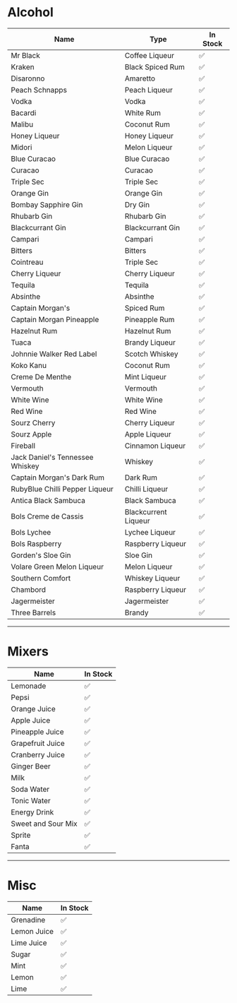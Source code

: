# Alcohol

| Name                            | Type                 | In Stock |
| ------------------------------- | -------------------- | -------- |
| Mr Black                        | Coffee Liqueur       | ✅       |
| Kraken                          | Black Spiced Rum     | ✅       |
| Disaronno                       | Amaretto             | ✅       |
| Peach Schnapps                  | Peach Liqueur        | ✅       |
| Vodka                           | Vodka                | ✅       |
| Bacardi                         | White Rum            | ✅       |
| Malibu                          | Coconut Rum          | ✅       |
| Honey Liqueur                   | Honey Liqueur        | ✅       |
| Midori                          | Melon Liqueur        | ✅       |
| Blue Curacao                    | Blue Curacao         | ✅       |
| Curacao                         | Curacao              | ✅       |
| Triple Sec                      | Triple Sec           | ✅       |
| Orange Gin                      | Orange Gin           | ✅       |
| Bombay Sapphire Gin             | Dry Gin              | ✅       |
| Rhubarb Gin                     | Rhubarb Gin          | ✅       |
| Blackcurrant Gin                | Blackcurrant Gin     | ✅       |
| Campari                         | Campari              | ✅       |
| Bitters                         | Bitters              | ✅       |
| Cointreau                       | Triple Sec           | ✅       |
| Cherry Liqueur                  | Cherry Liqueur       | ✅       |
| Tequila                         | Tequila              | ✅       |
| Absinthe                        | Absinthe             | ✅       |
| Captain Morgan's                | Spiced Rum           | ✅       |
| Captain Morgan Pineapple        | Pineapple Rum        | ✅       |
| Hazelnut Rum                    | Hazelnut Rum         | ✅       |
| Tuaca                           | Brandy Liqueur       | ✅       |
| Johnnie Walker Red Label        | Scotch Whiskey       | ✅       |
| Koko Kanu                       | Coconut Rum          | ✅       |
| Creme De Menthe                 | Mint Liqueur         | ✅       |
| Vermouth                        | Vermouth             | ✅       |
| White Wine                      | White Wine           | ✅       |
| Red Wine                        | Red Wine             | ✅       |
| Sourz Cherry                    | Cherry Liqueur       | ✅       |
| Sourz Apple                     | Apple Liqueur        | ✅       |
| Fireball                        | Cinnamon Liqueur     | ✅       |
| Jack Daniel's Tennessee Whiskey | Whiskey              | ✅       |
| Captain Morgan's Dark Rum       | Dark Rum             | ✅       |
| RubyBlue Chilli Pepper Liqueur  | Chilli Liqueur       | ✅       |
| Antica Black Sambuca            | Black Sambuca        | ✅       |
| Bols Creme de Cassis            | Blackcurrent Liqueur | ✅       |
| Bols Lychee                     | Lychee Liqueur       | ✅       |
| Bols Raspberry                  | Raspberry Liqueur    | ✅       |
| Gorden's Sloe Gin               | Sloe Gin             | ✅       |
| Volare Green Melon Liqueur      | Melon Liqueur        | ✅       |
| Southern Comfort                | Whiskey Liqueur      | ✅       |
| Chambord                        | Raspberry Liqueur    | ✅       |
| Jagermeister                    | Jagermeister         | ✅       |
| Three Barrels                   | Brandy               | ✅       |

---

# Mixers

| Name               | In Stock |
| ------------------ | -------- |
| Lemonade           | ✅       |
| Pepsi              | ✅       |
| Orange Juice       | ✅       |
| Apple Juice        | ✅       |
| Pineapple Juice    | ✅       |
| Grapefruit Juice   | ✅       |
| Cranberry Juice    | ✅       |
| Ginger Beer        | ✅       |
| Milk               | ✅       |
| Soda Water         | ✅       |
| Tonic Water        | ✅       |
| Energy Drink       | ✅       |
| Sweet and Sour Mix | ✅       |
| Sprite             | ✅       |
| Fanta              | ✅       |

---

# Misc

| Name        | In Stock |
| ----------- | -------- |
| Grenadine   | ✅       |
| Lemon Juice | ✅       |
| Lime Juice  | ✅       |
| Sugar       | ✅       |
| Mint        | ✅       |
| Lemon       | ✅       |
| Lime        | ✅       |
